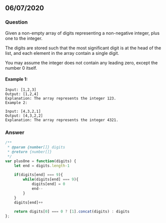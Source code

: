 ## 06/07/2020
### Question
Given a non-empty array of digits representing a non-negative integer, plus one to the integer.

The digits are stored such that the most significant digit is at the head of the list, and each element in the array contain a single digit.

You may assume the integer does not contain any leading zero, except the number 0 itself.

#### Example 1:
```
Input: [1,2,3]
Output: [1,2,4]
Explanation: The array represents the integer 123.
Example 2:
```
```
Input: [4,3,2,1]
Output: [4,3,2,2]
Explanation: The array represents the integer 4321.
```
### Answer
```javascript
/**
 * @param {number[]} digits
 * @return {number[]}
 */
var plusOne = function(digits) {
    let end = digits.length-1
    
    if(digits[end] === 9){
        while(digits[end] === 9){
            digits[end] = 0
            end--
        }
    }
    digits[end]++
    
    return digits[0] === 0 ? [1].concat(digits) : digits
};
```
